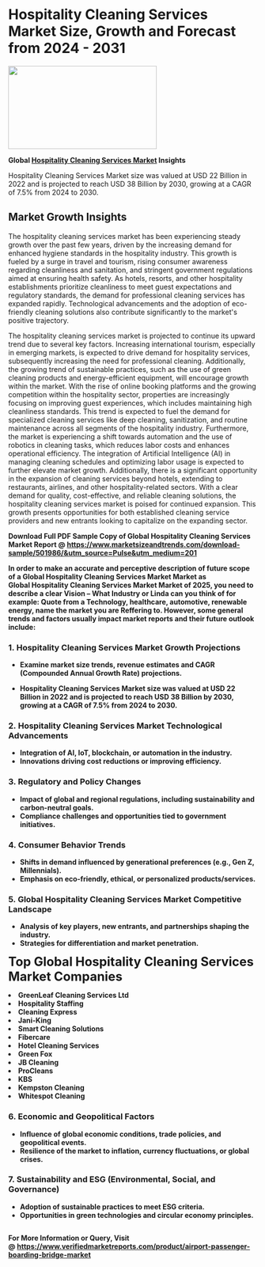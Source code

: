 <H1>Hospitality Cleaning Services Market Size, Growth and Forecast from 2024 - 2031</H1><img class="aligncenter size-medium wp-image-584254" src="https://thirdeyenews.in/wp-content/uploads/2024/09/Global-Market-Research-300x168.jpeg" alt="" width="300" height="168" /><p><strong>Global&nbsp;<a href="https://www.marketsizeandtrends.com/download-sample/501986/&amp;utm_source=Pulse&amp;utm_medium=201">Hospitality Cleaning Services Market</a> Insights</strong></p><p>Hospitality Cleaning Services Market size was valued at USD 22 Billion in 2022 and is projected to reach USD 38 Billion by 2030, growing at a CAGR of 7.5% from 2024 to 2030.</p><p><h2>Market Growth Insights</h2> <p>The hospitality cleaning services market has been experiencing steady growth over the past few years, driven by the increasing demand for enhanced hygiene standards in the hospitality industry. This growth is fueled by a surge in travel and tourism, rising consumer awareness regarding cleanliness and sanitation, and stringent government regulations aimed at ensuring health safety. As hotels, resorts, and other hospitality establishments prioritize cleanliness to meet guest expectations and regulatory standards, the demand for professional cleaning services has expanded rapidly. Technological advancements and the adoption of eco-friendly cleaning solutions also contribute significantly to the market's positive trajectory.</p> <p><strong></strong></p> <p>The hospitality cleaning services market is projected to continue its upward trend due to several key factors. Increasing international tourism, especially in emerging markets, is expected to drive demand for hospitality services, subsequently increasing the need for professional cleaning. Additionally, the growing trend of sustainable practices, such as the use of green cleaning products and energy-efficient equipment, will encourage growth within the market. With the rise of online booking platforms and the growing competition within the hospitality sector, properties are increasingly focusing on improving guest experiences, which includes maintaining high cleanliness standards. This trend is expected to fuel the demand for specialized cleaning services like deep cleaning, sanitization, and routine maintenance across all segments of the hospitality industry. Furthermore, the market is experiencing a shift towards automation and the use of robotics in cleaning tasks, which reduces labor costs and enhances operational efficiency. The integration of Artificial Intelligence (AI) in managing cleaning schedules and optimizing labor usage is expected to further elevate market growth. Additionally, there is a significant opportunity in the expansion of cleaning services beyond hotels, extending to restaurants, airlines, and other hospitality-related sectors. With a clear demand for quality, cost-effective, and reliable cleaning solutions, the hospitality cleaning services market is poised for continued expansion. This growth presents opportunities for both established cleaning service providers and new entrants looking to capitalize on the expanding sector. <p><strong></p><p><span class=""><strong>Download Full PDF Sample Copy of Global Hospitality Cleaning Services Market Report</strong> @ <a href="https://www.marketsizeandtrends.com/download-sample/501986/&amp;utm_source=Pulse&amp;utm_medium=201" target="_blank">https://www.marketsizeandtrends.com/download-sample/501986/&amp;utm_source=Pulse&amp;utm_medium=201</a></span></p><p>In order to make an accurate and perceptive description of future scope of a Global&nbsp;Hospitality Cleaning Services Market Market as Global&nbsp;Hospitality Cleaning Services Market Market of 2025, you need to describe a clear Vision &ndash; What Industry or Linda can you think of for example: Quote from a Technology, healthcare, automotive, renewable energy, name the market you are Reffering to. However, some general trends and factors usually impact market reports and their future outlook include:</p><h3>1.&nbsp;<strong>Hospitality Cleaning Services Market Growth Projections</strong></h3><ul><li>Examine market size trends, revenue estimates and CAGR (Compounded Annual Growth Rate) projections.</li><li><p>Hospitality Cleaning Services Market size was valued at USD 22 Billion in 2022 and is projected to reach USD 38 Billion by 2030, growing at a CAGR of 7.5% from 2024 to 2030.</p></li></ul><h3>2.&nbsp;<strong>Hospitality Cleaning Services Market Technological Advancements</strong></h3><ul><li>Integration of AI, IoT, blockchain, or automation in the industry.</li><li>Innovations driving cost reductions or improving efficiency.</li></ul><h3>3.&nbsp;<strong>Regulatory and Policy Changes</strong></h3><ul><li>Impact of global and regional regulations, including sustainability and carbon-neutral goals.</li><li>Compliance challenges and opportunities tied to government initiatives.</li></ul><h3>4.&nbsp;<strong>Consumer Behavior Trends</strong></h3><ul><li>Shifts in demand influenced by generational preferences (e.g., Gen Z, Millennials).</li><li>Emphasis on eco-friendly, ethical, or personalized products/services.</li></ul><h3>5.&nbsp;<strong>Global Hospitality Cleaning Services Market Competitive Landscape</strong></h3><ul><li>Analysis of key players, new entrants, and partnerships shaping the industry.</li><li>Strategies for differentiation and market penetration.</li></ul><p data-pm-slice="1 1 []"><span style="color: inherit; font-family: inherit; font-size: 25px;">Top Global Hospitality Cleaning Services Market Companies</span></p><div class="" data-test-id=""><p><li>GreenLeaf Cleaning Services Ltd</li><li> Hospitality Staffing</li><li> Cleaning Express</li><li> Jani-King</li><li> Smart Cleaning Solutions</li><li> Fibercare</li><li> Hotel Cleaning Services</li><li> Green Fox</li><li> JB Cleaning</li><li> ProCleans</li><li> KBS</li><li> Kempston Cleaning</li><li> Whitespot Cleaning</li></p></div><h3>6.&nbsp;<strong>Economic and Geopolitical Factors</strong></h3><ul><li>Influence of global economic conditions, trade policies, and geopolitical events.</li><li>Resilience of the market to inflation, currency fluctuations, or global crises.</li></ul><h3>7.&nbsp;<strong>Sustainability and ESG (Environmental, Social, and Governance)</strong></h3><ul><li>Adoption of sustainable practices to meet ESG criteria.</li><li>Opportunities in green technologies and circular economy principles.</li></ul><h2><strong style="font-size: 14px;">For More Information or Query, Visit @&nbsp;</strong><a style="background-color: #ffffff; font-size: 14px;" href="https://www.marketsizeandtrends.com/report/hospitality-cleaning-services-market/" target="_blank">https://www.verifiedmarketreports.com/product/airport-passenger-boarding-bridge-market</a></h2>
